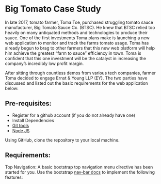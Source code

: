 # Big Tomato Case Study

In late 2017, tomato farmer, Toma Toe, purchased struggling tomato sauce manufacturer, Big Tomato Sauce Co. (BTSC). He knew that BTSC relied too heavily on many antiquated methods and technologies to produce their sauce. One of the first investments Toma plans make is launching a new web application to monitor and track the farms tomato usage. Toma has already begun to brag to other farmers that this new web platform will help him achieve the greatest “farm to sauce” efficiency in town. Toma is confident that this one investment will be the catalyst in increasing the company’s incredibly low profit margin.

After sitting through countless demos from various tech companies, farmer Toma decided to engage Ernst & Young LLP (EY). The two parties have discussed and listed out the basic requirements for the web application below:
 
## Pre-requisites:
  - Register for a  github account (if you do not already have one)
  - Install Dependencies 
  - [Git tools](http://msysgit.github.io/)
  - [Node JS](https://nodejs.org/en/)

Using GitHub, clone the repository to your local machine. 

## Requirements: 

Top Navigation: A basic bootstrap top navigation menu directive has been started for you. Use the bootstrap [nav-bar docs](https://getbootstrap.com/docs/3.3/components/#navbar) to implement the following features:
